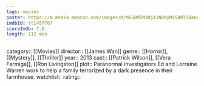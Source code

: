 ```yaml
---
tags: movies
poster: https://m.media-amazon.com/images/M/MV5BMTM3NjA1NDMyMV5BMl5BanBnXkFtZTcwMDQzNDMzOQ@@._V1_SX300.jpg
imdbId: tt1457767
scoreImdb: 7.5
length: 112 min
---
```


category:: [[Movies]]
director:: [[James Wan]]
genre:: [[Horror]], [[Mystery]], [[Thriller]]
year:: 2013
cast:: [[Patrick Wilson]], [[Vera Farmiga]], [[Ron Livingston]]
plot:: Paranormal investigators Ed and Lorraine Warren work to help a family terrorized by a dark presence in their farmhouse.
watchlist::
rating::
